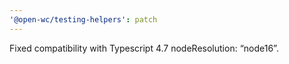 ```yaml
---
'@open-wc/testing-helpers': patch
---
```


Fixed compatibility with Typescript 4.7 nodeResolution: “node16”.
